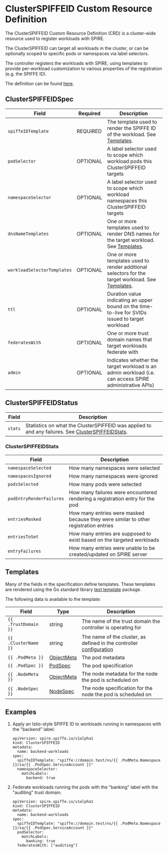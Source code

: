 # ClusterSPIFFEID Custom Resource Definition

The ClusterSPIFFEID Custom Resource Definition (CRD) is a cluster-wide resource
used to register workloads with SPIRE.

The ClusterSPIFFEID can target all workloads in the cluster, or can be
optionally scoped to specific pods or namespaces via label selectors.

The controller registers the workloads with SPIRE, using templates to provide
per-workload customization to various properties of the registration (e.g. the
SPIFFE ID).

The definition can be found [here](../api/v1alpha1/clusterspiffeid_types.go).

## ClusterSPIFFEIDSpec

| Field | Required | Description |
| ----- | -------- | ----------- |
| `spiffeIDTemplate`          | REQUIRED | The template used to render the SPIFFE ID of the workload. See [Templates](#templates). |
| `podSelector`               | OPTIONAL | A label selector used to scope which workload pods this ClusterSPIFFEID targets |
| `namespaceSelector`         | OPTIONAL | A label selector used to scope which workload namespaces this ClusterSPIFFEID targets |
| `dnsNameTemplates`          | OPTIONAL | One or more templates used to render DNS names for the target workload. See [Templates](#templates). |
| `workloadSelectorTemplates` | OPTIONAL | One or more templates used to render additional selectors for the target workload. See [Templates](#templates). |
| `ttl`                       | OPTIONAL | Duration value indicating an upper bound on the time-to-live for SVIDs issued to target workload |
| `federatesWith`             | OPTIONAL | One or more trust domain names that target workloads federate with |
| `admin`                     | OPTIONAL | Indicates whether the target workload is an admin workload (i.e. can access SPIRE administrative APIs) |

## ClusterSPIFFEIDStatus

| Field | Description |
| ----- | ----------- |
| `stats` | Statistics on what the ClusterSPIFFEID was applied to and any failures. See [ClusterSPIFFEIDStats](#cluster-spiffeid-stats).

### ClusterSPIFFEIDStats

| Field | Description |
| ----- | ----------- |
| `namespaceSelected`      | How many namespaces were selected |
| `namespacesIgnored`      | How many namespaces were ignored |
| `podsSelected`           | How many pods were selected |
| `podEntryRenderFailures` | How many failures were encountered rendering a registration entry for the pod |
| `entriesMasked`          | How many entries were masked because they were similar to other registration entries |
| `entriesToSet`           | How many entries are supposed to exist based on the targeted workloads |
| `entryFailures`          | How many entries were unable to be created/updated on SPIRE server |

## Templates

Many of the fields in the specification define templates. These templates are
rendered using the Go standard library [text template](https://pkg.go.dev/text/template) package.

The following data is available to the template:

| Field | Type | Description |
| ----- | ---- | ----------- |
| `{{ .TrustDomain }}` | string                                                                           | The name of the trust domain the controller is operating for |
| `{{ .ClusterName }}` | string                                                                           | The name of the cluster, as defined in the controller [configuration](./spire-controller-manager-config.md) |
| `{{ .PodMeta }}`     | [ObjectMeta](https://pkg.go.dev/k8s.io/apimachinery/pkg/apis/meta/v1#ObjectMeta) | The pod metadata |
| `{{ .PodSpec }}`     | [PodSpec](https://pkg.go.dev/k8s.io/api/core/v1#PodSpec)                         | The pod specification |
| `{{ .NodeMeta }}`    | [ObjectMeta](https://pkg.go.dev/k8s.io/apimachinery/pkg/apis/meta/v1#ObjectMeta) | The node metadata for the node the pod is scheduled on |
| `{{ .NodeSpec }}`    | [NodeSpec](https://pkg.go.dev/k8s.io/api/core/v1#NodeSpec)                       | The node specification for the node the pod is scheduled on |

## Examples

1. Apply an Istio-style SPIFFE ID to workloads running in namespaces with the "backend" label:

    ```
    apiVersion: spire.spiffe.io/v1alpha1
    kind: ClusterSPIFFEID
    metadata:
      name: backend-workloads
    spec:
      spiffeIDTemplate: "spiffe://domain.test/ns/{{ .PodMeta.Namespace }}/sa/{{ .PodSpec.ServiceAccount }}"
      namespaceSelector:
        matchLabels:
          backend: true
    ```

1. Federate workloads running the pods with the "banking" label with the "auditing" trust domain.

    ```
    apiVersion: spire.spiffe.io/v1alpha1
    kind: ClusterSPIFFEID
    metadata:
      name: backend-workloads
    spec:
      spiffeIDTemplate: "spiffe://domain.test/ns/{{ .PodMeta.Namespace }}/sa/{{ .PodSpec.ServiceAccount }}"
      podSelector:
        matchLabels:
          banking: true
      federatesWith: ["auditing"]
    ```
